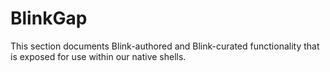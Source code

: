 # BlinkGap

This section documents Blink-authored and Blink-curated functionality that is exposed for use within our native shells.